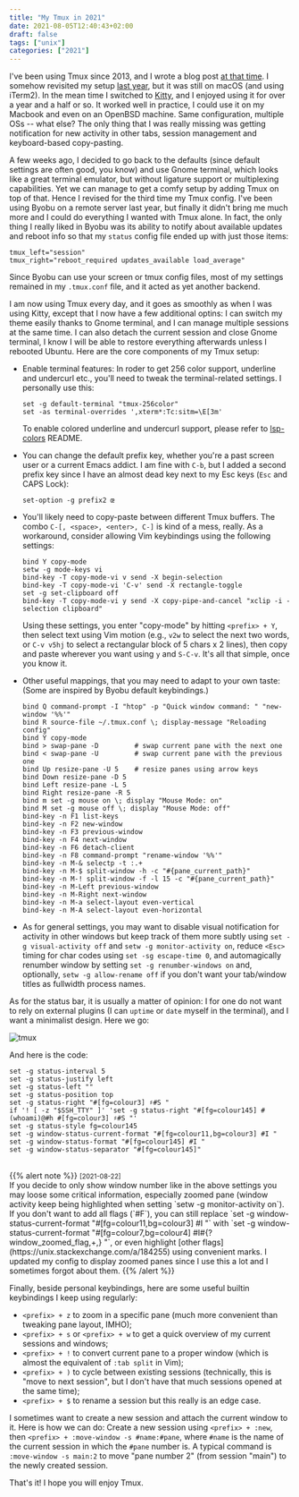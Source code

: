 ```yaml
---
title: "My Tmux in 2021"
date: 2021-08-05T12:40:43+02:00
draft: false
tags: ["unix"]
categories: ["2021"]
---
```

I've been using Tmux since 2013, and I wrote a blog post [at that time](/post/tmux-and-os-x/). I somehow revisited my setup [last year](/post/customizing-iterm2/), but it was still on macOS (and using iTerm2). In the mean time I switched to [Kitty](https://sw.kovidgoyal.net/kitty/), and I enjoyed using it for over a year and a half or so. It worked well in practice, I could use it on my Macbook and even on an OpenBSD machine. Same configuration, multiple OSs -- what else? The only thing that I was really missing was getting notification for new activity in other tabs, session management and keyboard-based copy-pasting.

A few weeks ago, I decided to go back to the defaults (since default settings are often good, you know) and use Gnome terminal, which looks like a great terminal emulator, but without ligature support or multiplexing capabilities. Yet we can manage to get a comfy setup by adding Tmux on top of that. Hence I revised for the third time my Tmux config. I've been using Byobu on a remote server last year, but finally it didn't bring me much more and I could do everything I wanted with Tmux alone. In fact, the only thing I really liked in Byobu was its ability to notify about available updates and reboot info so that my `status` config file ended up with just those items:

```shell
tmux_left="session"
tmux_right="reboot_required updates_available load_average"
```

Since Byobu can use your screen or tmux config files, most of my settings remained in my `.tmux.conf` file, and it acted as yet another backend.

I am now using Tmux every day, and it goes as smoothly as when I was using Kitty, except that I now have a few additional optins: I can switch my theme easily thanks to Gnome terminal, and I can manage multiple sessions at the same time. I can also detach the current session and close Gnome terminal, I know I will be able to restore everything afterwards unless I rebooted Ubuntu. Here are the core components of my Tmux setup:

- Enable terminal features: In roder to get 256 color support, underline and undercurl etc., you'll need to tweak the terminal-related settings. I personally use this:

  ```shell
  set -g default-terminal "tmux-256color"
  set -as terminal-overrides ',xterm*:Tc:sitm=\E[3m'
  ```

  To enable colored underline and undercurl support, please refer to [lsp-colors](https://github.com/folke/lsp-colors.nvim) README.

- You can change the default prefix key, whether you're a past screen user or a current Emacs addict. I am fine with `C-b`, but I added a second prefix key since I have an almost dead key next to my Esc keys (`Esc` and CAPS Lock):

  ```shell
  set-option -g prefix2 œ
  ```

- You'll likely need to copy-paste between different Tmux buffers. The combo `C-[, <space>, <enter>, C-]` is kind of a mess, really. As a workaround, consider allowing Vim keybindings using the following settings:

  ```shell
  bind Y copy-mode
  setw -g mode-keys vi
  bind-key -T copy-mode-vi v send -X begin-selection
  bind-key -T copy-mode-vi 'C-v' send -X rectangle-toggle
  set -g set-clipboard off
  bind-key -T copy-mode-vi y send -X copy-pipe-and-cancel "xclip -i -selection clipboard"
  ```

  Using these settings, you enter "copy-mode" by hitting `<prefix> + Y`, then select text using Vim motion (e.g., `v2w` to select the next two words, or `C-v v5hj` to select a rectangular block of 5 chars x 2 lines), then copy and paste wherever you want using `y` and `S-C-v`. It's all that simple, once you know it.

- Other useful mappings, that you may need to adapt to your own taste: (Some are inspired by Byobu default keybindings.)

  ```shell
  bind Q command-prompt -I "htop" -p "Quick window command: " "new-window '%%'"
  bind R source-file ~/.tmux.conf \; display-message "Reloading config"
  bind Y copy-mode
  bind > swap-pane -D         # swap current pane with the next one
  bind < swap-pane -U         # swap current pane with the previous one
  bind Up resize-pane -U 5    # resize panes using arrow keys
  bind Down resize-pane -D 5
  bind Left resize-pane -L 5
  bind Right resize-pane -R 5
  bind m set -g mouse on \; display "Mouse Mode: on"
  bind M set -g mouse off \; display "Mouse Mode: off"
  bind-key -n F1 list-keys
  bind-key -n F2 new-window
  bind-key -n F3 previous-window
  bind-key -n F4 next-window
  bind-key -n F6 detach-client
  bind-key -n F8 command-prompt "rename-window '%%'"
  bind-key -n M-& selectp -t :.+
  bind-key -n M-$ split-window -h -c "#{pane_current_path}"
  bind-key -n M-! split-window -f -l 15 -c "#{pane_current_path}"
  bind-key -n M-Left previous-window
  bind-key -n M-Right next-window
  bind-key -n M-a select-layout even-vertical
  bind-key -n M-A select-layout even-horizontal
  ```

- As for general settings, you may want to disable visual notification for activity in other windows but keep track of them more subtly using `set -g visual-activity off` and `setw -g monitor-activity on`, reduce `<Esc>` timing for char codes using `set -sg escape-time 0`, and automagically renumber window by setting `set -g renumber-windows on` and, optionally, `setw -g allow-rename off` if you don't want your tab/window titles as fullwidth process names.

As for the status bar, it is usually a matter of opinion: I for one do not want to rely on external plugins (I can `uptime` or `date` myself in the terminal), and I want a minimalist design. Here we go:

![tmux](/img/2021-08-05-21-10-17.png)

And here is the code:

```shell
set -g status-interval 5
set -g status-justify left
set -g status-left ""
set -g status-position top
set -g status-right "#[fg=colour3] ♯#S "
if '! [ -z "$SSH_TTY" ]' 'set -g status-right "#[fg=colour145] #(whoami)@#h #[fg=colour3] ♯#S "'
set -g status-style fg=colour145
set -g window-status-current-format "#[fg=colour11,bg=colour3] #I "
set -g window-status-format "#[fg=colour145] #I "
set -g window-status-separator "#[fg=colour145]"
```

<br>
{{% alert note %}}
<small>[2021-08-22]</small><br>
If you decide to only show window number like in the above settings you may loose some critical information, especially zoomed pane (window activity keep being highlighted when setting `setw -g monitor-activity on`). If you don't want to add all flags (`#F`), you can still replace `set -g window-status-current-format "#[fg=colour11,bg=colour3] #I "` with `set -g window-status-current-format "#[fg=colour7,bg=colour4] #I#{?window_zoomed_flag,+,} "`, or even highlight [other flags](https://unix.stackexchange.com/a/184255) using convenient marks. I updated my config to display zoomed panes since I use this a lot and I sometimes forgot about them.
{{% /alert %}}

Finally, beside personal keybindings, here are some useful builtin keybindings I keep using regularly:

- `<prefix> + z` to zoom in a specific pane (much more convenient than tweaking pane layout, IMHO);
- `<prefix> + s` or `<prefix> + w` to get a quick overview of my current sessions and windows;
- `<prefix> + !` to convert current pane to a proper window (which is almost the equivalent of `:tab split` in Vim);
- `<prefix> + )` to cycle between existing sessions (technically, this is "move to next session", but I don't have that much sessions opened at the same time);
- `<prefix> + $` to rename a session but this really is an edge case.

I sometimes want to create a new session and attach the current window to it. Here is how we can do: Create a new session using `<prefix> + :new`, then `<prefix> + :move-window -s #name:#pane`, where `#name` is the name of the current session in which the `#pane` number is. A typical command is `:move-window -s main:2` to move "pane number 2" (from session "main") to the newly created session.

That's it! I hope you will enjoy Tmux.
